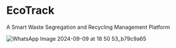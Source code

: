 # EcoTrack
A Smart Waste Segregation and Recycling Management Platform

![WhatsApp Image 2024-09-09 at 18 50 53_b79c9a65](https://github.com/user-attachments/assets/54b71ae0-fd3d-453b-a943-800cd4a7eacc)
